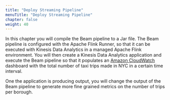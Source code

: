 ```yaml
---
title: "Deploy Streaming Pipeline"
menuTitle: "Deploy Streaming Pipeline"
chapter: false
weight: 40
---
```


In this chapter you will compile the Beam pipeline to a Jar file. The Beam pipeline is configured with the Apache Flink Runner, so that it can be executed with Kinesis Data Analytics in a managed Apache Flink environment. You will then create a Kinesis Data Analytics application and execute the Beam pipeline so that it populates an [Amazon CloudWatch](https://aws.amazon.com/cloudwatch/) dashboard with the total number of taxi trips made in NYC in a certain time interval.

One the application is producing output, you will change the output of the Beam pipeline to generate more fine grained metrics on the number of trips per borough.
